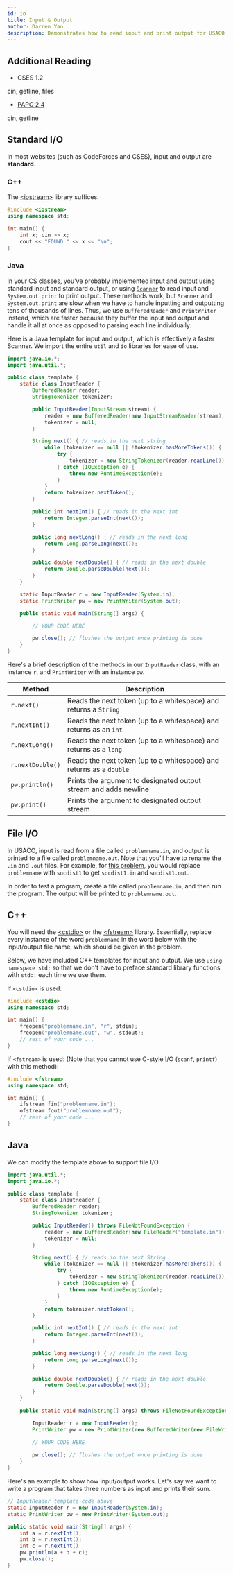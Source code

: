 ```yaml
---
id: io
title: Input & Output
author: Darren Yao
description: Demonstrates how to read input and print output for USACO contests.
---
```


## Additional Reading

 - CSES 1.2

cin, getline, files

 - [PAPC 2.4](http://www.csc.kth.se/~jsannemo/slask/main.pdf)

cin, getline

## Standard I/O

In most websites (such as CodeForces and CSES), input and output are **standard**.

### C++

The [<iostream\>](http://www.cplusplus.com/reference/iostream/) library suffices. 

```cpp
#include <iostream>
using namespace std;

int main() {
    int x; cin >> x;
    cout << "FOUND " << x << "\n";
}
```

### Java

In your CS classes, you've probably implemented input and output using standard input and standard output, or using [`Scanner`](https://docs.oracle.com/javase/7/docs/api/java/util/Scanner.html) to read input and `System.out.print` to print output. These methods work, but `Scanner` and `System.out.print` are slow when we have to handle inputting and outputting tens of thousands of lines. Thus, we use `BufferedReader` and `PrintWriter` instead, which are faster because they buffer the input and output and handle it all at once as opposed to parsing each line individually. 

Here is a Java template for input and output, which is effectively a faster Scanner. We import the entire `util` and `io` libraries for ease of use.

<spoiler title="Standard I/O">

```java
import java.io.*;
import java.util.*;

public class template {
    static class InputReader {
        BufferedReader reader;
        StringTokenizer tokenizer;

        public InputReader(InputStream stream) {
            reader = new BufferedReader(new InputStreamReader(stream), 32768);
            tokenizer = null;
        }

        String next() { // reads in the next string
            while (tokenizer == null || !tokenizer.hasMoreTokens()) {
                try {
                    tokenizer = new StringTokenizer(reader.readLine());
                } catch (IOException e) {
                    throw new RuntimeException(e);
                }
            }
            return tokenizer.nextToken();
        }

        public int nextInt() { // reads in the next int
            return Integer.parseInt(next());
        }

        public long nextLong() { // reads in the next long
            return Long.parseLong(next());
        }

        public double nextDouble() { // reads in the next double
            return Double.parseDouble(next());
        }
    }

    static InputReader r = new InputReader(System.in);
    static PrintWriter pw = new PrintWriter(System.out);

    public static void main(String[] args) {

        // YOUR CODE HERE

        pw.close(); // flushes the output once printing is done
    }
}
```

</spoiler>

Here's a brief description of the methods in our `InputReader` class, with an instance `r`, and `PrintWriter` with an instance `pw`.


| Method             | Description                                                         |
| ------------------ | ------------------------------------------------------------------- |
| `r.next()`         | Reads the next token (up to a whitespace) and returns a `String`    |
| `r.nextInt()`      | Reads the next token (up to a whitespace) and returns as an `int`   |
| `r.nextLong()`     | Reads the next token (up to a whitespace) and returns as a `long`   |
| `r.nextDouble()`   | Reads the next token (up to a whitespace) and returns as a `double` |
| `pw.println()`     | Prints the argument to designated output stream and adds newline    |
| `pw.print()`       | Prints the argument to designated output stream                     |


## File I/O

In USACO, input is read from a file called `problemname.in`, and output is printed to a file called `problemname.out`. Note that you'll have to rename the `.in` and `.out` files. For example, for [this problem](http://www.usaco.org/index.php?page=viewproblem2&cpid=1035), you would replace `problemname` with `socdist1` to get `socdist1.in` and `socdist1.out`.

In order to test a program, create a file called `problemname.in`, and then run the program. The output will be printed to `problemname.out`.

## C++

You will need the [<cstdio\>](http://www.cplusplus.com/reference/cstdio/) or the [<fstream\>](http://www.cplusplus.com/reference/fstream/) library. Essentially, replace every instance of the word `problemname` in the word below with the input/output file name, which should be given in the problem. 

Below, we have included C++ templates for input and output. We use `using namespace std;` so that we don't have to preface standard library functions with `std::` each time we use them.

If `<cstdio>` is used: 

```cpp
#include <cstdio>
using namespace std;

int main() {
    freopen("problemname.in", "r", stdin);
    freopen("problemname.out", "w", stdout);
    // rest of your code ...
}
```

If `<fstream>` is used: (Note that you cannot use C-style I/O (`scanf`, `printf`) with this method): 

```cpp
#include <fstream>
using namespace std;

int main() {
    ifstream fin("problemname.in");
    ofstream fout("problemname.out");
    // rest of your code ...
}
```

## Java

We can modify the template above to support file I/O.

<spoiler title="File I/O">

```java
import java.util.*;
import java.io.*;

public class template {
    static class InputReader {
        BufferedReader reader;
        StringTokenizer tokenizer;

        public InputReader() throws FileNotFoundException {
            reader = new BufferedReader(new FileReader("template.in"));
            tokenizer = null;
        }

        String next() { // reads in the next String
            while (tokenizer == null || !tokenizer.hasMoreTokens()) {
                try {
                    tokenizer = new StringTokenizer(reader.readLine());
                } catch (IOException e) {
                    throw new RuntimeException(e);
                }
            }
            return tokenizer.nextToken();
        }

        public int nextInt() { // reads in the next int
            return Integer.parseInt(next());
        }

        public long nextLong() { // reads in the next long
            return Long.parseLong(next());
        }

        public double nextDouble() { // reads in the next double
            return Double.parseDouble(next());
        }
    }

    public static void main(String[] args) throws FileNotFoundException, IOException {

        InputReader r = new InputReader();
        PrintWriter pw = new PrintWriter(new BufferedWriter(new FileWriter("template.out")));

        // YOUR CODE HERE
        
        pw.close(); // flushes the output once printing is done
    }
}
```

</spoiler>

Here's an example to show how input/output works. Let's say we want to write a program that takes three numbers as input and prints their sum.

```java
// InputReader template code above
static InputReader r = new InputReader(System.in);
static PrintWriter pw = new PrintWriter(System.out);

public static void main(String[] args) {
    int a = r.nextInt();
    int b = r.nextInt();
    int c = r.nextInt()
    pw.println(a + b + c);
    pw.close();
}
```

